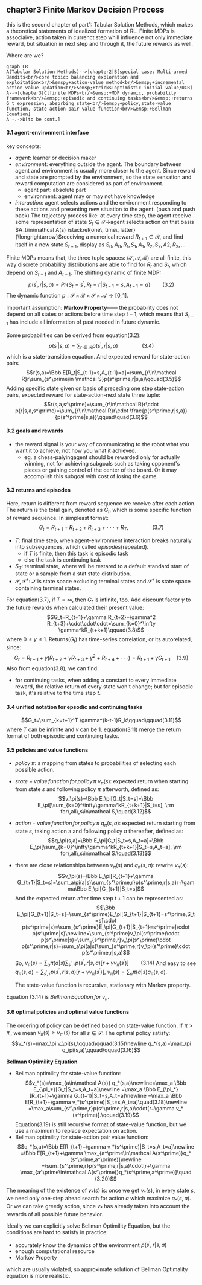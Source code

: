 ## chapter3 Finite Markov Decision Process

this is the second chapter of part1: Tabular Solution Methods, which makes a theoretical statements of idealized formation of RL. Finite MDPs is associaive, action taken in currenct step whill influence not only immediate reward, but situation in next step and through it, the future rewards as well.

Where are we?
```mermaid
graph LR
A(Tabular Solution Methods)-->|chapter2|B[special case: Multi-armed Bandits<br/>core topic: balancing exploration and exploitation<br/>&emsp;+action-value method<br/>&emsp;+incremental action value updation<br/>&emsp;+tricks:optimistic initial value/UCB]
A-->|chapter3|C[finite MDPs<br/>&emsp;+MDP dynamic, probability framework<br/>&emsp;+episodic and continuing tasks<br/>&emsp;+returns G_t expression, absorbing state<br/>&emsp;+policy,state-value function, state-action pair value function<br/>&emsp;+Bellman Equation]
A -.->D[to be cont.]
```
#### 3.1 agent-environment interface
key concepts:
+ $agent$: learner or decision maker
+ $environment$: everything outside the agent. The boundary between agent and environment is usually more closer to the agent. Since reward and state are prompted by the environment, so the state sensation and reward computation are considered as part of environment.
  - agent part: absolute part
  - environment: agent may or may not have knowledge
+ $interaction$: agent selects actions and the environment responding to these actions and presenting new situation to the agent. (push and push back)
The trajectory process like: at every time step, the agent receive some representation of state $S_t\in {\mathcal S}\rightarrow$agent selects action on that basis $A_t\in\mathcal A(s) \stackrel{one\, time\, latter}{\longrightarrow}$receiving a numerical reward $R_{t+1}\in\mathcal R$, and find itself in a new state $S_{t+1}$, display as $S_0,A_0,R_1,S_1,A_1,R_2,S_2,A2,R_3,...$

Finite MDPs means that, the three tuple spaces: $(\mathcal{S, A, R})$ are all finite, this way discrete probability distributions are able to find for $R_t$ and $S_t$, which depend on $S_{t-1}$ and $A_{t-1}$. The shifting dynamic of finite MDP:
$$p(s ^\prime,r|s,a)=Pr\{S_t=s^\prime,R_t=r|S_{t-1}=s,A_{t-1}=a\}\qquad(3.2)$$
The dynamic function $p: \mathcal{S\times R\times S \times A}\rightarrow [0,1]$.

Important assumption: **Markov Property**—— the probability does not depend on all states or actions before time step $t-1$, which means that $S_{t-1}$ has include all information of past needed in future dynamic.

Some probabilities can be derived from equation(3.2):
$$p(s^\prime|s,a)=\sum_{r\in\mathcal R}p(s^\prime,r|s,a)\qquad\qquad(3.4)$$
which is a state-transition equation. And expected reward for state-action pairs
$$r(s,a)=\Bbb E[R_t|S_{t-1}=s,A_{t-1}=a]=\sum_{r\in\mathcal R}r\sum_{s^\prime\in \mathcal S}p(s^\prime,r|s,a)\qquad(3.5)$$
Adding specific state given on basis of preceding one step state-action pairs, expected reward for state-action-next state three tuple:
$$r(s,a,s^\prime)=\sum_{r\in\mathcal R}r\cdot p(r|s,a,s^\prime)=\sum_{r\in\mathcal R}r\cdot \frac{p(s^\prime,r|s,a)}{p(s^\prime|s,a)}\qquad\quad(3.6)$$

#### 3.2 goals and rewards
+ the reward signal is your way of communicating to the robot what you want it to achieve, not how you wnat it achieved.
  - eg. a chess-palyingagent should be rewarded only for actually winning, not for achieving subgoals such as taking opponent's pieces or gaining control of the center of the board. Or it may accomplish this subgoal with cost of losing the game.

#### 3.3 returns and episodes
Here, return is different from reward sequence we receive after each action. The return is the total gain, denoted as $G_t$, which is some specific function of reward sequence. In simpleast format:
$$G_t=R_{t+1}+R_{t+2}+R_{t+3}+\cdot\cdot\cdot+R_T,\qquad\qquad(3.7)$$
+ $T$: final time step, when agent-environment interaction breaks naturally into subsequences, which called $episodes$(repeated).
  - if $T$ is finite, then this task is episodic task
  - else the task is continuing task
+ $S_T$: terminal state, where will be restared to a default standard start of state or a sample from a stat state distribution.
+ $\mathcal S,\mathcal S^+$: $\mathcal S$ is state space excluding terminal states and $\mathcal S^+$ is state space containing terminal states.

For equation(3.7), if $T=\infty$, then $G_t$ is infinite, too.
Add discount factor $\gamma$ to the future rewards when calculated their present value:
$$G_t=R_{t+1}+\gamma R_{t+2}+\gamma^2 R_{t+3}+\cdot\cdot\cdot=\sum_{k=0}^\infty \gamma^kR_{t+k+1}\qquad(3.8)$$
where $0\le\gamma\le1$. Returns($G_t$) has time-series correlation, or its autorelated, since:
$$G_t=R_{t+1}+\gamma(R_{t+2}+\gamma R_{t+3}+\gamma^2+R_{t+4}+\cdot\cdot\cdot)=R_{t+1}+\gamma G_{t+1}\quad(3.9)$$
Also from equation(3.8), we can find:
+ for continuing tasks, when adding a constant to every immediate reward, the relative return of every state won't change; but for episodic task, it's relative to the time step $t$.

#### 3.4 unified notation for epsodic and continuing tasks
$$G_t=\sum_{k=t+1}^T \gamma^{k-t-1}R_k\qquad\qquad(3.11)$$
where $T$ can be infinite and $\gamma$ can be 1. equation(3.11) merge the return format of both episodic and continuing tasks.

#### 3.5 policies and value functions

+ $policy\; \pi$: a mapping from states to probabilities of selecting each possible action.
+ $state-value\,function\,for\,policy\,\pi\;v_\pi(s)$: expected return when starting from state $s$ and following policy $\pi$ afterworth, defined as:
$$v_\pi(s)=\Bbb E_\pi[G_t|S_t=s]=\Bbb E_\pi[\sum_{k=0}^\infty\gamma^kR_{t+k+1}|S_t=s], \rm for\,all\,s\in\mathcal S,\quad(3.12)$$
+ $action-value\,function\,for\,policy\,\pi\;q_\pi(s,a)$: expected return starting from state $s$, taking action a and following policy $\pi$ thereafter, defined as:
$$q_\pi(s,a)=\Bbb E_\pi[G_t|S_t=s,A_t=a]=\Bbb E_\pi[\sum_{k=0}^\infty\gamma^kR_{t+k+1}|S_t=s,A_t=a], \rm for\,all\,s\in\mathcal S.\quad(3.13)$$
+ there are close relationships between $v_\pi(s)$ and $q_\pi(s,a)$:
  rewrite $v_\pi(s)$:
  $$v_\pi(s)=\Bbb E_\pi[R_{t+1}+\gamma G_{t+1}|S_t=s]=\sum_a\pi(a|s)\sum_{s^\prime,r}p(s^\prime,r|s,a)r+\gamma\Bbb E_\pi[G_{t+1}|S_t=s]$$
  And the expected return after time step $t+1$ can be represented as:
  $$\Bbb E_\pi[G_{t+1}|S_t=s]=\sum_{s^\prime}E_\pi[G_{t+1}|S_{t+1}=s^\prime,S_t=s]\cdot p(s^\prime|s)=\sum_{s^\prime}E_\pi[G_{t+1}|S_{t+1}=s^\prime]\cdot p(s^\prime|s)\newline=\sum_{s^\prime}v_\pi(s^\prime)\cdot p(s^\prime|s)=\sum_{s^\prime,r}v_\pi(s^\prime)\cdot p(s^\prime,r|s)=\sum_a\pi(a|s)\sum_{s^\prime,r}v_\pi(s^\prime)\cdot p(s^\prime,r|s,a)$$
  So, $v_\pi(s)=\sum_a\pi(a|s)\sum_{s^\prime,r}p(s^\prime,r|s,a)[r+\gamma v_\pi(s^\prime)]\qquad(3.14)$
  And easy to see $q_\pi(s,a)=\sum_{s^\prime,r}p(s^\prime,r|s,a)[r+\gamma v_\pi(s^\prime)]$, $v_\pi(s)=\sum_a\pi(a|s)q_\pi(s,a)$.

  The state-value function is recursive, stationary with Markov property.

Equation (3.14) is $Bellman\,Equation\,for\,v_\pi$.

#### 3.6 optimal policies and optimal value functions
The ordering of policy can be defined based on state-value function. If $\pi>\pi^\prime$, we mean $v_\pi(s)\ge v_\pi^{\prime}(s)$ for all $s\in\mathcal S$. The optimal policy satisfy:
$$v_*(s)=\max_\pi v_\pi(s),\qquad\qquad(3.15)\newline
q_*(s,a)=\max_\pi q_\pi(s,a)\qquad\qquad(3.16)$$

**Bellman Optimility Equation**
+ Bellman optimility for state-value function:
$$v_*(s)=\max_{a\in\mathcal A(s)} q_*(s,a)\newline=\max_a \Bbb E_{\pi_*}[G_t|S_t=s,A_t=a]\newline
=\max_a \Bbb E_{\pi_*}[R_{t+1}+\gamma G_{t+1}|S_t=s,A_t=a]\newline
=\max_a \Bbb E[R_{t+1}+\gamma v_*(s^\prime)|S_t=s,A_t=a]\quad(3.18)\newline
=\max_a\sum_{s^\prime,r}p(s^\prime,r|s,a)\cdot[r+\gamma v_*(s^\prime)].\qquad(3.19)$$
Equation(3.19) is still recursive format of state-value function, but we use a maximum to replace expectation on action.
+ Bellman optimility for state-action pair value function:
$$q_*(s,a)=\Bbb E[R_{t+1}+\gamma v_*(s^\prime)|S_t=s,A_t=a]\newline
=\Bbb E[R_{t+1}+\gamma \max_{a^\prime\in\mathcal A(s^\prime)}q_*(s^\prime,a^\prime)]\newline
=\sum_{s^\prime,r}p(s^\prime,r|s,a)\cdot[r+\gamma \max_{a^\prime\in\mathcal A(s^\prime)}q_*(s^\prime,a^\prime)]\quad (3.20)$$

The meaning of the existence of $v_*(s)$ is: once we get $v_*(s)$, in every state $s$, we need only one-step ahead search for action $a$ which maximize $q_*(s,a)$. Or we can take greedy action, since $v_*$ has already taken into account the rewards of all possible future behavior.

Ideally we can explicitly solve Bellman Optimility Equation, but the conditions are hard to satisfy in practice:
+ accurately know the dynamics of the environment $p(s^\prime, r|s,a)$
+ enough computational resource
+ Markov Property

which are usually violated, so approximate solution of Bellman Optimality equation is more realistic.
